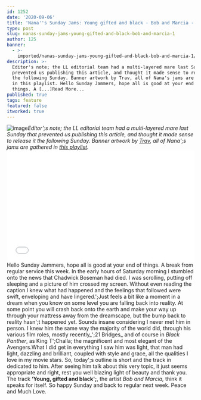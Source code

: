```yaml
---
id: 1252
date: '2020-09-06'
title: 'Nana''s Sunday Jams: Young gifted and black - Bob and Marcia - Loose Lips'
type: post
slug: nanas-sunday-jams-young-gifted-and-black-bob-and-marcia-1
author: 125
banner:
  - >-
    imported/nanas-sunday-jams-young-gifted-and-black-bob-and-marcia-1/image1252.jpeg
description: >-
  Editor's note; the LL editorial team had a multi-layered mare last Sunday that
  prevented us publishing this article, and thought it made sense to release it
  the following Sunday. Banner artwork by Trav, all of Nana's jams are gathered
  in this playlist. Hello Sunday Jammers, hope all is good at your end of
  things. A [...]Read More...
published: true
tags: feature
featured: false
itworked: true
---
```

![image](../imported/nanas-sunday-jams-young-gifted-and-black-bob-and-marcia-1/image1252.jpeg)_Editor';s note; the LL editorial team had a multi-layered mare last Sunday that prevented us publishing this article, and thought it made sense to release it the following Sunday. Banner artwork by [Trav](https://www.backdownwarchild.co.uk/), all of Nana';s jams are gathered in [_this playlist_](https://open.spotify.com/playlist/12UoQ8ov5i6P8BIfm2lOjS?si=jarAn1CXSEuYB9vAxJidOg)._<iframe width='100%' height='300' scrolling='no' frameborder='no' allow='autoplay' src='//www.youtube.com/embed/ubDVUQon5BE?wmode=opaque'></iframe>Hello Sunday Jammers, hope all is good at your end of things. A break from regular service this week. In the early hours of Saturday morning I stumbled onto the news that Chadwick Boseman had died. I was scrolling, putting off sleeping and a picture of him crossed my screen. Without even reading the caption I knew what had happened and the feelings that followed were swift, enveloping and have lingered.';Just feels a bit like a moment in a dream when you know on some level you are falling back into reality. At some point you will crash back onto the earth and make your way up through your mattress away from the dreamscape, but the bump back to reality hasn';t happened yet. Sounds insane considering I never met him in person. I knew him the same way the majority of the world did, through his various film roles, mostly recently_';21 Bridges_ and of course in _Black Panther_, as King T';Challa; the magnificent and most elegant of the Avengers.What I did get in everything I saw him was light, that man had light, dazzling and brilliant, coupled with style and grace, all the qualities I love in my movie stars. So, today';s outline is short and the track in dedicated to him. After seeing him talk about this very topic, it just seems appropriate and right, rest you well blazing light of beauty and thank you. The track **‘Young, gifted and black';**, the artist _Bob and Marcia,_ think it speaks for itself. So happy Sunday and back to regular next week. Peace and Much Love.